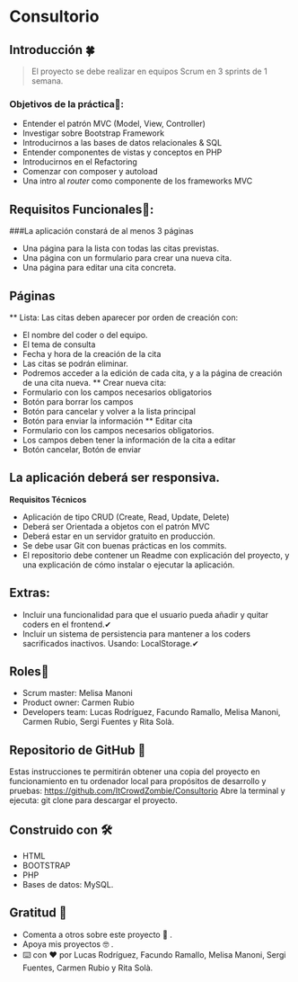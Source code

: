 # Consultorio

## Introducción 🍀


> 

> El proyecto se debe realizar en equipos Scrum en 3 sprints de 1 semana.
>

### Objetivos de la práctica🔩:

* Entender el patrón MVC (Model, View, Controller)
* Investigar sobre Bootstrap Framework
* Introducirnos a las bases de datos relacionales & SQL
* Entender componentes de vistas y conceptos en PHP
* Introducirnos en el Refactoring
* Comenzar con composer y autoload
* Una intro al *router* como componente de los frameworks MVC

## Requisitos Funcionales🚗:
    
###La aplicación constará de al menos 3 páginas
    
* Una página para la lista con todas las citas previstas.
* Una página con un formulario para crear una nueva cita.
* Una página para editar una cita concreta.
    
## Páginas

** Lista: Las citas deben aparecer por orden de creación con:
* El nombre del coder o del equipo.
* El tema de consulta
* Fecha y hora de la creación de la cita
* Las citas se podrán eliminar.
* Podremos acceder a la edición de cada cita, y a la página de creación de una cita nueva.
** Crear nueva cita:
* Formulario con los campos necesarios obligatorios
* Botón para borrar los campos
* Botón para cancelar y volver a la lista principal
* Botón para enviar la información
** Editar cita
* Formulario con los campos necesarios obligatorios.
* Los campos deben tener la información de la cita a editar
*  Botón cancelar, Botón de enviar
    
## La aplicación deberá ser responsiva.
    
**Requisitos Técnicos**
* Aplicación de tipo CRUD (Create, Read, Update, Delete)
* Deberá ser Orientada a objetos con el patrón MVC
* Deberá estar en un servidor gratuito en producción.
* Se debe usar Git con buenas prácticas en los commits.
* El repositorio debe contener un Readme con explicación del proyecto, y una explicación de cómo instalar o ejecutar la aplicación.
    

## Extras:
* Incluir una funcionalidad para que el usuario pueda añadir y quitar coders en el frontend.✔
* Incluir un sistema de persistencia para mantener a los coders sacrificados inactivos. Usando: LocalStorage.✔

## Roles🎯
* Scrum master: Melisa Manoni
* Product owner: Carmen Rubio
* Developers team: Lucas Rodríguez, Facundo Ramallo, Melisa Manoni, Carmen Rubio, Sergi Fuentes y Rita Solà. 


## Repositorio de GitHub 🚀
Estas instrucciones te permitirán obtener una copia del proyecto en funcionamiento en tu ordenador local para propósitos de desarrollo y pruebas:
https://github.com/ItCrowdZombie/Consultorio
Abre la terminal y ejecuta: git clone para descargar el proyecto.


## Construido con 🛠️

* HTML
* BOOTSTRAP
* PHP
* Bases de datos: MySQL.



## Gratitud 🎁
* Comenta a otros sobre este proyecto 📢 .
* Apoya mis proyectos 🤓 .
* ⌨️ con ❤️ por Lucas Rodríguez, Facundo Ramallo, Melisa Manoni, Sergi Fuentes, Carmen Rubio y Rita Solà. 

